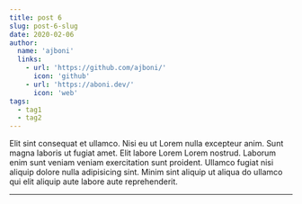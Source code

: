 ```yaml
---
title: post 6
slug: post-6-slug
date: 2020-02-06
author:
  name: 'ajboni'
  links:
    - url: 'https://github.com/ajboni/'
      icon: 'github'
    - url: 'https://aboni.dev/'
      icon: 'web'
tags:
  - tag1
  - tag2
---
```


Elit sint consequat et ullamco. Nisi eu ut Lorem nulla excepteur anim. Sunt magna laboris ut fugiat amet. Elit labore Lorem Lorem nostrud. Laborum enim sunt veniam veniam exercitation sunt proident. Ullamco fugiat nisi aliquip dolore nulla adipisicing sint. Minim sint aliquip ut aliqua do ullamco qui elit aliquip aute labore aute reprehenderit.

---
